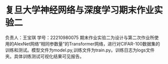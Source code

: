 # 复旦大学神经网络与深度学习期末作业实验二
负责人：王宝琪 学号：22210980075
期末作业实验二为设计与第二次作业所使用的AlexNet网络“相同参数量”的Transformer网络，进行对CIFAR-100数据集的训练和测试。模型文件为model.py,训练文件为train.py。训练日志为logs文件夹。具体训练测试可视化结果可见报告。
